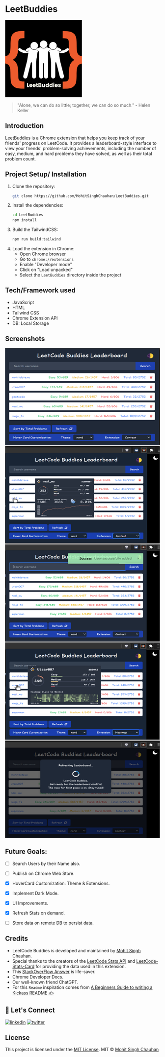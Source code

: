 # LeetBuddies
![LeetCode Buddies](https://github.com/MohitSinghChauhan/LeetBuddies/blob/main/assets/icons/icon.png?raw=true)
> "Alone, we can do so little; together, we can do so much." - Helen Keller
## Introduction
LeetBuddies is a Chrome extension that helps you keep track of your friends' progress on LeetCode. It provides a leaderboard-style interface to view your friends' problem-solving achievements, including the number of easy, medium, and hard problems they have solved, as well as their total problem count.
## Project Setup/ Installation
1. Clone the repository:
   ```bash
   git clone https://github.com/MohitSinghChauhan/LeetBuddies.git
   ```
2. Install the dependencies:
   ```bash
   cd LeetBuddies
   npm install
   ```
3. Build the TailwindCSS:
   ```bash
   npm run build:tailwind
   ```
4. Load the extension in Chrome:
   - Open Chrome browser
   - Go to `chrome://extensions`
   - Enable "Developer mode"
   - Click on "Load unpacked"
   - Select the `LeetBuddies` directory inside the project


## Tech/Framework used

- JavaScript
- HTML
- Tailwind CSS
- Chrome Extension API
- DB: Local Storage

## Screenshots
![Popup Page](https://github.com/MohitSinghChauhan/LeetBuddies/blob/main/screenshots/ss1.png?raw=true)
![Popup Page](https://github.com/MohitSinghChauhan/LeetBuddies/blob/main/screenshots/ss2.png?raw=true)
![Popup Page](https://github.com/MohitSinghChauhan/LeetBuddies/blob/main/screenshots/ss5.png?raw=true)
![Popup Page](https://github.com/MohitSinghChauhan/LeetBuddies/blob/main/screenshots/ss3.png?raw=true)
![Popup Page](https://github.com/MohitSinghChauhan/LeetBuddies/blob/main/screenshots/ss4.png?raw=true)

## Future Goals:
- [ ] Search Users by their Name also.
- [ ] Publish on Chrome Web Store.
- [x] HoverCard Customization: Theme & Extensions.
- [x] Implement Dark Mode.
- [x] UI Improvements.
- [x] Refresh Stats on demand.
- [ ] Store data on remote DB to persist data.


## Credits
- LeetCode Buddies is developed and maintained by [Mohit Singh Chauhan](https://github.com/MohitSinghChauhan).
- Special thanks to the creators of the [LeetCode Stats API](https://leetcode-stats-api.herokuapp.com) and [LeetCode-Stats-Card](https://github.com/JacobLinCool/LeetCode-Stats-Card) for providing the data used in this extension.
- This [StackOverFlow Answer](https://stackoverflow.com/questions/2117046/how-to-show-live-preview-in-a-small-popup-of-linked-page-on-mouse-over-on-link) is life-saver.
- Chrome Developer Docs.
- Our well-known friend ChatGPT.
- For this `Readme` inspiration comes from [A Beginners Guide to writing a Kickass README ✍](https://gist.github.com/akashnimare/7b065c12d9750578de8e705fb4771d2f)

## 🔗 Let's Connect
[![linkedin](https://img.shields.io/badge/LinkedIn-0077B5?style=for-the-badge&logo=linkedin&logoColor=white)](https://www.linkedin.com/in/i-mohit-singh-chauhan/)
[![twitter](https://img.shields.io/badge/Twitter-1DA1F2?style=for-the-badge&logo=twitter&logoColor=white)](https://twitter.com/MohitSChauhan)

## License
This project is licensed under the [MIT License](LICENSE).
MIT © [Mohit Singh Chauhan](https://github.com/MohitSinghChauhan)
